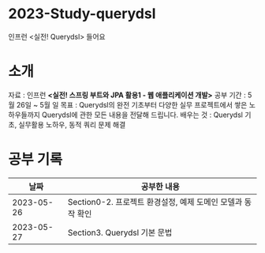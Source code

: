 # 2023-Study-querydsl
인프런 <실전! Querydsl> 들어요

# 소개
자료 : 인프런 **<실전! 스프링 부트와 JPA 활용1 - 웹 애플리케이션 개발>**
공부 기간 : 5월 26일 ~ 5월 일
목표 : Querydsl의 완전 기초부터 다양한 실무 프로젝트에서 쌓은 노하우들까지 Querydsl에 관한 모든 내용을 전달해 드립니다.
배우는 것 : Querydsl 기초, 실무활용 노하우, 동적 쿼리 문제 해결

# 공부 기록

| 날짜         | 공부한 내용                                  |
|------------|-----------------------------------------|
| 2023-05-26 | Section0-2. 프로젝트 환경설정, 예제 도메인 모델과 동작 확인 |
| 2023-05-27 | Section3. Querydsl 기본 문법                |